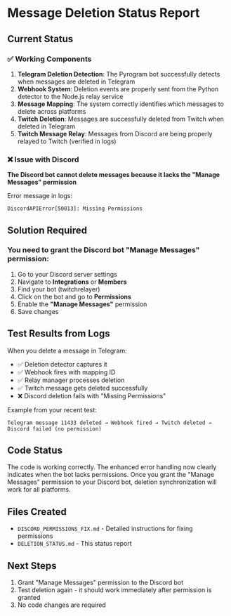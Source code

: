 # Message Deletion Status Report

## Current Status

### ✅ Working Components
1. **Telegram Deletion Detection**: The Pyrogram bot successfully detects when messages are deleted in Telegram
2. **Webhook System**: Deletion events are properly sent from the Python detector to the Node.js relay service
3. **Message Mapping**: The system correctly identifies which messages to delete across platforms
4. **Twitch Deletion**: Messages are successfully deleted from Twitch when deleted in Telegram
5. **Twitch Message Relay**: Messages from Discord are being properly relayed to Twitch (verified in logs)

### ❌ Issue with Discord
**The Discord bot cannot delete messages because it lacks the "Manage Messages" permission**

Error message in logs:
```
DiscordAPIError[50013]: Missing Permissions
```

## Solution Required

### You need to grant the Discord bot "Manage Messages" permission:

1. Go to your Discord server settings
2. Navigate to **Integrations** or **Members**
3. Find your bot (twitchrelayer)
4. Click on the bot and go to **Permissions**
5. Enable the **"Manage Messages"** permission
6. Save changes

## Test Results from Logs

When you delete a message in Telegram:
- ✅ Deletion detector captures it
- ✅ Webhook fires with mapping ID
- ✅ Relay manager processes deletion
- ✅ Twitch message gets deleted successfully
- ❌ Discord deletion fails with "Missing Permissions"

Example from your recent test:
```
Telegram message 11433 deleted → Webhook fired → Twitch deleted → Discord failed (no permission)
```

## Code Status
The code is working correctly. The enhanced error handling now clearly indicates when the bot lacks permissions. Once you grant the "Manage Messages" permission to your Discord bot, deletion synchronization will work for all platforms.

## Files Created
- `DISCORD_PERMISSIONS_FIX.md` - Detailed instructions for fixing permissions
- `DELETION_STATUS.md` - This status report

## Next Steps
1. Grant "Manage Messages" permission to the Discord bot
2. Test deletion again - it should work immediately after permission is granted
3. No code changes are required
